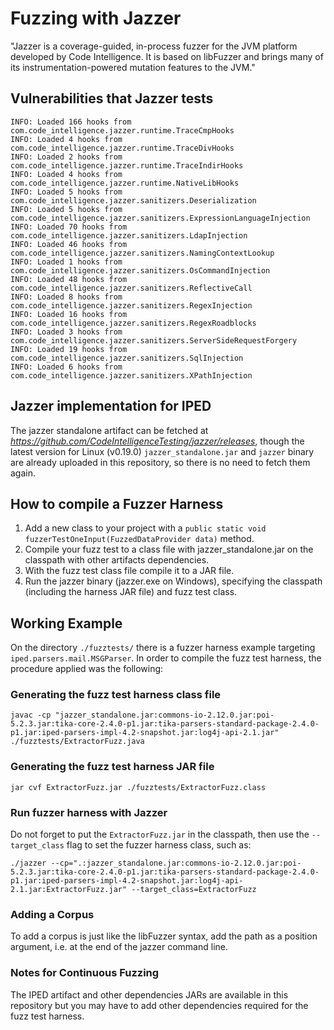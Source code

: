 # Fuzzing with Jazzer
"Jazzer is a coverage-guided, in-process fuzzer for the JVM platform developed by Code Intelligence. It is based on libFuzzer and brings many of its instrumentation-powered mutation features to the JVM."

## Vulnerabilities that Jazzer tests
```
INFO: Loaded 166 hooks from com.code_intelligence.jazzer.runtime.TraceCmpHooks
INFO: Loaded 4 hooks from com.code_intelligence.jazzer.runtime.TraceDivHooks
INFO: Loaded 2 hooks from com.code_intelligence.jazzer.runtime.TraceIndirHooks
INFO: Loaded 4 hooks from com.code_intelligence.jazzer.runtime.NativeLibHooks
INFO: Loaded 5 hooks from com.code_intelligence.jazzer.sanitizers.Deserialization
INFO: Loaded 5 hooks from com.code_intelligence.jazzer.sanitizers.ExpressionLanguageInjection
INFO: Loaded 70 hooks from com.code_intelligence.jazzer.sanitizers.LdapInjection
INFO: Loaded 46 hooks from com.code_intelligence.jazzer.sanitizers.NamingContextLookup
INFO: Loaded 1 hooks from com.code_intelligence.jazzer.sanitizers.OsCommandInjection
INFO: Loaded 48 hooks from com.code_intelligence.jazzer.sanitizers.ReflectiveCall
INFO: Loaded 8 hooks from com.code_intelligence.jazzer.sanitizers.RegexInjection
INFO: Loaded 16 hooks from com.code_intelligence.jazzer.sanitizers.RegexRoadblocks
INFO: Loaded 3 hooks from com.code_intelligence.jazzer.sanitizers.ServerSideRequestForgery
INFO: Loaded 19 hooks from com.code_intelligence.jazzer.sanitizers.SqlInjection
INFO: Loaded 6 hooks from com.code_intelligence.jazzer.sanitizers.XPathInjection
```

## Jazzer implementation for IPED
The jazzer standalone artifact can be fetched at _https://github.com/CodeIntelligenceTesting/jazzer/releases_, though the latest version for Linux (v0.19.0) `jazzer_standalone.jar` and `jazzer` binary are already uploaded in this repository, so there is no need to fetch them again.

## How to compile a Fuzzer Harness
1. Add a new class to your project with a `public static void fuzzerTestOneInput(FuzzedDataProvider data)` method.
2. Compile your fuzz test to a class file with jazzer_standalone.jar on the classpath with other artifacts dependencies.
3. With the fuzz test class file compile it to a JAR file.
4. Run the jazzer binary (jazzer.exe on Windows), specifying the classpath (including the harness JAR file) and fuzz test class.

## Working Example
On the directory `./fuzztests/` there is a fuzzer harness example targeting `iped.parsers.mail.MSGParser`. In order to compile the fuzz test harness, the procedure applied was the following:

### Generating the fuzz test harness class file
`
javac -cp "jazzer_standalone.jar:commons-io-2.12.0.jar:poi-5.2.3.jar:tika-core-2.4.0-p1.jar:tika-parsers-standard-package-2.4.0-p1.jar:iped-parsers-impl-4.2-snapshot.jar:log4j-api-2.1.jar" ./fuzztests/ExtractorFuzz.java `


### Generating the fuzz test harness JAR file
`jar cvf ExtractorFuzz.jar ./fuzztests/ExtractorFuzz.class`


### Run fuzzer harness with Jazzer
Do not forget to put the `ExtractorFuzz.jar` in the classpath, then use the `--target_class` flag to set the fuzzer harness class, such as:

`
./jazzer --cp=".:jazzer_standalone.jar:commons-io-2.12.0.jar:poi-5.2.3.jar:tika-core-2.4.0-p1.jar:tika-parsers-standard-package-2.4.0-p1.jar:iped-parsers-impl-4.2-snapshot.jar:log4j-api-2.1.jar:ExtractorFuzz.jar" --target_class=ExtractorFuzz
`

### Adding a Corpus
To add a corpus is just like the libFuzzer syntax, add the path as a position argument, i.e. at the end of the jazzer command line.

### Notes for Continuous Fuzzing
The IPED artifact and other dependencies JARs are available in this repository but you may have to add other dependencies required for the fuzz test harness.

